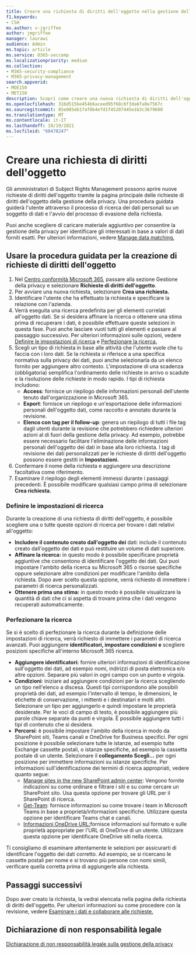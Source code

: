 ```yaml
---
title: Creare una richiesta di diritti dell'oggetto nella gestione della privacy
f1.keywords:
- CSH
ms.author: v-jgriffee
author: jmgriffee
manager: laurawi
audience: Admin
ms.topic: article
ms.service: O365-seccomp
ms.localizationpriority: medium
ms.collection:
- M365-security-compliance
- M365-privacy-management
search.appverid:
- MOE150
- MET150
description: Scopri come creare una nuova richiesta di diritti dell'oggetto nella gestione della privacy.
ms.openlocfilehash: 316d515be454b6aceed95f68c6f3da6fa0e7567c
ms.sourcegitcommit: 85e085eb17af8b4efd1f45207445e1b3c3679600
ms.translationtype: MT
ms.contentlocale: it-IT
ms.lasthandoff: 10/19/2021
ms.locfileid: "60478247"
---
```

# <a name="create-a-subject-rights-request"></a>Creare una richiesta di diritti dell'oggetto

Gli amministratori di Subject Rights Management possono aprire nuove richieste di diritti dell'oggetto tramite la pagina principale delle richieste di diritti dell'oggetto della gestione della privacy. Una procedura guidata guiderà l'utente attraverso il processo di ricerca dei dati personali su un soggetto di dati e l'avvio del processo di evasione della richiesta.

Puoi anche scegliere di caricare materiale aggiuntivo per consentire la gestione della privacy per identificare gli interessati in base a valori di dati forniti esatti. Per ulteriori informazioni, vedere [Manage data matching.](privacy-management-subject-rights-requests-data-matching.md)

## <a name="use-the-subject-rights-request-creation-wizard"></a>Usare la procedura guidata per la creazione di richieste di diritti dell'oggetto

1. Nel [Centro conformità Microsoft 365](https://compliance.microsoft.com/), passare alla sezione Gestione della privacy e selezionare **Richieste di diritti dell'oggetto**.
1. Per avviare una nuova richiesta, selezionare **Crea una richiesta.**
1. Identificare l'utente che ha effettuato la richiesta e specificare la relazione con l'azienda.
1. Verrà eseguita una ricerca predefinita per gli elementi correlati all'oggetto dati. Se si desidera affinare la ricerca o ottenere una stima prima di recuperare i dati, è possibile effettuare queste selezioni in questa fase. Puoi anche lasciare vuoti tutti gli elementi e passare al passaggio successivo. Per ulteriori informazioni sulle opzioni, vedere [Definire le impostazioni di ricerca](#define-search-settings) e [Perfezionare la ricerca.](#refine-your-search)
1. Scegli un tipo di richiesta in base alle attività che l'utente vuole che tu faccia con i loro dati. Se la richiesta si riferisce a una specifica normativa sulla privacy dei dati, puoi anche selezionarla da un elenco fornito per aggiungere altro contesto. L'impostazione di una scadenza (obbligatoria) semplifica l'ordinamento delle richieste in arrivo o scadute e la risoluzione delle richieste in modo rapido. I tipi di richiesta includono:
   - **Access**: fornisce un riepilogo delle informazioni personali dell'utente tenuto dall'organizzazione in Microsoft 365.
   - **Export**: fornisce un riepilogo e un'esportazione delle informazioni personali dell'oggetto dati, come raccolto e annotato durante la revisione.
   - **Elenco con tag per il follow-up**: genera un riepilogo di tutti i file tag dagli utenti durante la revisione che potrebbero richiedere ulteriori azioni al di fuori della gestione della privacy. Ad esempio, potrebbe essere necessario facilitare l'eliminazione delle informazioni personali dell'oggetto dei dati in base alla loro richiesta. I tag di revisione dei dati personalizzati per le richieste di diritti dell'oggetto possono essere gestiti in **Impostazioni.**
1. Confermare il nome della richiesta e aggiungere una descrizione facoltativa come riferimento.
1. Esaminare il riepilogo degli elementi immessi durante i passaggi precedenti. È possibile modificare qualsiasi campo prima di selezionare **Crea richiesta.**

### <a name="define-search-settings"></a>Definire le impostazioni di ricerca

Durante la creazione di una richiesta di diritti dell'oggetto, è possibile scegliere una o tutte queste opzioni di ricerca per trovare i dati relativi all'oggetto:

- **Includere il contenuto creato dall'oggetto dei** dati: include il contenuto creato dall'oggetto dei dati e può restituire un volume di dati superiore.
- **Affinare la ricerca:** in questo modo è possibile specificare proprietà aggiuntive che consentono di identificare l'oggetto dei dati. Qui puoi impostare l'ambito della ricerca su Microsoft 365 o risorse specifiche oppure selezionare altre condizioni per modificare l'ambito della richiesta. Dopo aver scelto questa opzione, verrà richiesto di immettere i parametri di ricerca personalizzati.
- **Ottenere prima una stima:** in questo modo è possibile visualizzare la quantità di dati che ci si aspetta di trovare prima che i dati vengono recuperati automaticamente.

### <a name="refine-your-search"></a>Perfezionare la ricerca

Se si è scelto di perfezionare la ricerca durante la definizione delle impostazioni di ricerca, verrà richiesto di immettere i parametri di ricerca avanzati. Puoi aggiungere **identificatori, impostare condizioni**  **e** scegliere posizioni specifiche all'interno Microsoft 365 ricerca.

- **Aggiungere identificatori:** fornire ulteriori informazioni di identificazione sull'oggetto dei dati, ad esempio nomi, indirizzi di posta elettronica e/o altre opzioni. Separare più valori in ogni campo con un punto e virgola.
- **Condizioni**: iniziare ad aggiungere condizioni per la ricerca scegliendo un tipo nell'elenco a discesa. Questi tipi corrispondono alle possibili proprietà dei dati, ad esempio l'intervallo di tempo, le dimensioni, le etichette di conservazione, i mittenti e i destinatari e molti altri. Selezionare un tipo per aggiungerlo e quindi impostare le proprietà desiderate. Per le voci di campo di testo, è possibile aggiungere più parole chiave separate da punti e virgola. È possibile aggiungere tutti i tipi di contenuto che si desidera.
- **Percorsi**: è possibile impostare l'ambito della ricerca in modo da SharePoint siti, Teams canali e OneDrive for Business specifici. Per ogni posizione è possibile selezionare tutte le istanze, ad esempio tutte Exchange cassette postali, o istanze specifiche, ad esempio la cassetta postale di un utente. Selezionare il **collegamento Scegli...** per ogni posizione per immettere informazioni su istanze specifiche. Per informazioni sull'identificazione dei termini di ricerca appropriati, vedere quanto segue:
  - [Manage sites in the new SharePoint admin center](/sharepoint/manage-sites-in-new-admin-center): Vengono fornite indicazioni su come ordinare e filtrare i siti e su come cercare un SharePoint sito. Usa questa opzione per trovare gli URL per il SharePoint di ricerca.
  - [Get-Team](/powershell/module/teams/get-team): fornisce informazioni su come trovare i team in Microsoft Teams in base a proprietà/informazioni specifiche. Utilizzare questa opzione per identificare Teams chat e canali.
  - [Informazioni OneDrive URL:](/onedrive/list-onedrive-urls#about-onedrive-urls)fornisce informazioni sul formato e sulle proprietà appropriate per l'URL di OneDrive di un utente. Utilizzare questa opzione per identificare OneDrive siti nella ricerca.

Ti consigliamo di esaminare attentamente le selezioni per assicurarti di identificare l'oggetto dei dati corretto. Ad esempio, se si ricercano le cassette postali per nome e si trovano più persone con nomi simili, verificare quella corretta prima di aggiungerle alla richiesta.

## <a name="next-steps"></a>Passaggi successivi

Dopo aver creato la richiesta, la vedrai elencata nella pagina della richiesta di diritti dell'oggetto. Per ulteriori informazioni su come procedere con la revisione, vedere [Esaminare i dati e collaborare alle richieste.](privacy-management-subject-rights-requests-review.md)

## <a name="legal-disclaimer"></a>Dichiarazione di non responsabilità legale

[Dichiarazione di non responsabilità legale sulla gestione della privacy](privacy-management-disclaimer.md)
